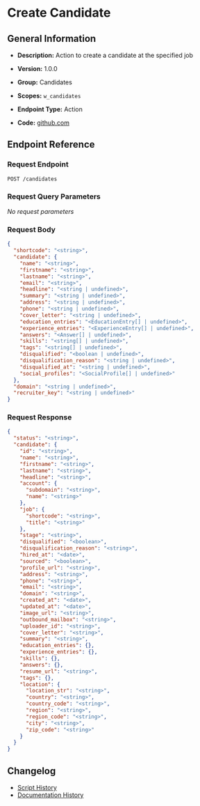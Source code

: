 <!-- BEGIN GENERATED CONTENT -->
# Create Candidate

## General Information

- **Description:** Action to create a candidate at the specified job

- **Version:** 1.0.0
- **Group:** Candidates
- **Scopes:** `w_candidates`
- **Endpoint Type:** Action
- **Code:** [github.com](https://github.com/NangoHQ/integration-templates/tree/main/integrations/workable/actions/create-candidate.ts)


## Endpoint Reference

### Request Endpoint

`POST /candidates`

### Request Query Parameters

_No request parameters_

### Request Body

```json
{
  "shortcode": "<string>",
  "candidate": {
    "name": "<string>",
    "firstname": "<string>",
    "lastname": "<string>",
    "email": "<string>",
    "headline": "<string | undefined>",
    "summary": "<string | undefined>",
    "address": "<string | undefined>",
    "phone": "<string | undefined>",
    "cover_letter": "<string | undefined>",
    "education_entries": "<EducationEntry[] | undefined>",
    "experience_entries": "<ExperienceEntry[] | undefined>",
    "answers": "<Answer[] | undefined>",
    "skills": "<string[] | undefined>",
    "tags": "<string[] | undefined>",
    "disqualified": "<boolean | undefined>",
    "disqualification_reason": "<string | undefined>",
    "disqualified_at": "<string | undefined>",
    "social_profiles": "<SocialProfile[] | undefined>"
  },
  "domain": "<string | undefined>",
  "recruiter_key": "<string | undefined>"
}
```

### Request Response

```json
{
  "status": "<string>",
  "candidate": {
    "id": "<string>",
    "name": "<string>",
    "firstname": "<string>",
    "lastname": "<string>",
    "headline": "<string>",
    "account": {
      "subdomain": "<string>",
      "name": "<string>"
    },
    "job": {
      "shortcode": "<string>",
      "title": "<string>"
    },
    "stage": "<string>",
    "disqualified": "<boolean>",
    "disqualification_reason": "<string>",
    "hired_at": "<date>",
    "sourced": "<boolean>",
    "profile_url": "<string>",
    "address": "<string>",
    "phone": "<string>",
    "email": "<string>",
    "domain": "<string>",
    "created_at": "<date>",
    "updated_at": "<date>",
    "image_url": "<string>",
    "outbound_mailbox": "<string>",
    "uploader_id": "<string>",
    "cover_letter": "<string>",
    "summary": "<string>",
    "education_entries": {},
    "experience_entries": {},
    "skills": {},
    "answers": {},
    "resume_url": "<string>",
    "tags": {},
    "location": {
      "location_str": "<string>",
      "country": "<string>",
      "country_code": "<string>",
      "region": "<string>",
      "region_code": "<string>",
      "city": "<string>",
      "zip_code": "<string>"
    }
  }
}
```

## Changelog

- [Script History](https://github.com/NangoHQ/integration-templates/commits/main/integrations/workable/actions/create-candidate.ts)
- [Documentation History](https://github.com/NangoHQ/integration-templates/commits/main/integrations/workable/actions/create-candidate.md)

<!-- END  GENERATED CONTENT -->


